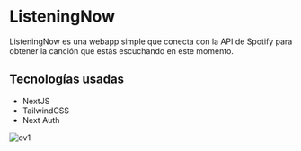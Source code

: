 # ListeningNow

ListeningNow es una webapp simple que conecta con la API de Spotify para obtener la canción que estás escuchando en este momento.

## Tecnologías usadas

- NextJS
- TailwindCSS
- Next Auth

![ov1](https://cdn.discordapp.com/attachments/679943107856564224/1061899822338150410/image.png)
